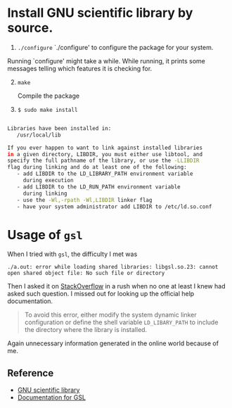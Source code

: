 # Install GNU scientific library by source.
1. `./configure`
  `./configure' to configure the package for your system.

  Running `configure' might take a while.  While running, it prints some messages telling which features it is checking for.

2. `make`

   Compile the package
3. `$ sudo make install`

  ```sh

  Libraries have been installed in:
     /usr/local/lib

  If you ever happen to want to link against installed libraries
  in a given directory, LIBDIR, you must either use libtool, and
  specify the full pathname of the library, or use the -LLIBDIR
  flag during linking and do at least one of the following:
     - add LIBDIR to the LD_LIBRARY_PATH environment variable
       during execution
     - add LIBDIR to the LD_RUN_PATH environment variable
       during linking
     - use the -Wl,-rpath -Wl,LIBDIR linker flag
     - have your system administrator add LIBDIR to /etc/ld.so.conf

  ```

# Usage of `gsl`
When I tried with `gsl`, the difficulty I met was
```
./a.out: error while loading shared libraries: libgsl.so.23: cannot open shared object file: No such file or directory
```
Then I asked it on [StackOverflow](https://stackoverflow.com/q/45665878/7583919) in a rush when no one at least I knew had asked such question. I missed out for
looking up the official help documentation.
> To avoid this error, either modify the system dynamic linker configuration or define the shell variable `LD_LIBARY_PATH` to include the directory where the library is installed.

Again unnecessary information generated in the online world because of me.


## Reference
* [GNU scientific library](https://github.com/ampl/gsl)
* [Documentation for GSL](https://www.gnu.org/software/gsl/doc/latex/gsl-ref.pdf)

